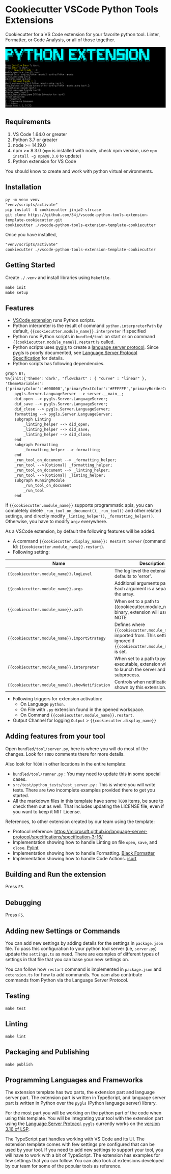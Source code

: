 # Cookiecutter VSCode Python Tools Extensions

Cookiecutter for a VS Code extension for your favorite python tool. Linter, Formatter, or Code Analysis, or all of those together.

![Example](Example.png)

## Requirements

1. VS Code 1.64.0 or greater
1. Python 3.7 or greater
1. node >= 14.19.0
1. npm >= 8.3.0 (`npm` is installed with node, check npm version, use `npm install -g npm@8.3.0` to update)
1. Python extension for VS Code

You should know to create and work with python virtual environments.

## Installation

```shell
py -m venv venv
"venv/scripts/activate"
pip install -U cookiecutter jinja2-strcase
git clone https://github.com/34j/vscode-python-tools-extension-template-cookiecutter.git
cookiecutter ./vscode-python-tools-extension-template-cookiecutter
```

Once you have installed,

```shell
"venv/scripts/activate"
cookiecutter ./vscode-python-tools-extension-template-cookiecutter
```

## Getting Started

Create `./.venv` and install libraries using `Makefile`.

```shell
make init
make setup
```

## Features

- [VSCode extension](https://code.visualstudio.com/api) runs Python scripts.
- Python interpreter is the result of command `python.interpreterPath` by default, `{{cookiecutter.module_name}}.interpreter` if specified
- Python runs Python scripts in `bundled/tool` on start or on command `{{cookiecutter.module_name}}.restart` is called.
- Python scripts uses [pygls](https://pygls.readthedocs.io/) to create a [language server protocol](https://microsoft.github.io/language-server-protocol/specifications/lsp/3.17/specification/). Since pygls is poorly documented, see [Language Server Protocol Specification](https://microsoft.github.io/language-server-protocol/specifications/lsp/3.17/specification/) for details.
- Python scripts has following dependencies.

```mermaid
graph BT;
%%{init:{'theme':'dark', "flowchart" : { "curve" : "linear" }, 'themeVariables':{'primaryColor':'#000000','primaryTextColor':'#FFFFFF','primaryBorderColor':'#FFFFFF','secondaryColor':'#000000','lineColor':'#FFFFFF','noteTextColor':'#FFFFFF','noteBkgColor':'000000','textColor':'#FFFFFF'}}}%%
    pygls.Server.LanguageServer --> server.__main__;
    did_open --> pygls.Server.LanguageServer;
    did_save --> pygls.Server.LanguageServer;
    did_close --> pygls.Server.LanguageServer;
    formatting --> pygls.Server.LanguageServer;
    subgraph Linting
        _linting_helper --> did_open;
        _linting_helper --> did_save;
        _linting_helper --> did_close;
    end
    subgraph Formatting  
        _formatting_helper --> formatting;
    end
    _run_tool_on_document --> _formatting_helper;
    _run_tool -->|Optional| _formatting_helper;
    _run_tool_on_document --> _linting_helper;
    _run_tool -->|Optional| _linting_helper;
    subgraph RunningModule
        _run_tool_on_document
        _run_tool
    end
```

If `{{cookiecutter.module_name}}` supports programmatic apis, you can completely delete `_run_tool_on_document()`, `_run_tool()` and other related settings, and directly modify `_linting_helper()`, `_formatting_helper()`. Otherwise, you have to modify `argv` everywhere.

<!--
  - server.py creates `pygls.Server.LanguageServer`
  - `pygls.Server.LanguageServer` <- `@LSP_SERVER.feature(lsp.---)``did_open(), did_save(), did_close()`, `formatting()`.
  - `did_open(), did_save(), did_close()` <- `_linting_helper()`, `formatting()`, <- `_formatting_helper()`
  - `_linting_helper()`, `_formatting_helper()` <- `_run_tool_on_document()`, (optionally  `_run_tool()`), but 
-->

As a VSCode extension, by default the following features will be added.

- A command `{{cookiecutter.display_name}}: Restart Server` (command Id: `{{cookiecutter.module_name}}.restart`).
- Following setting:

|Name|Description|
|----|-----------|
|`{{cookiecutter.module_name}}.logLevel`| The log level the extension logs at, defaults to 'error'.|
| `{{cookiecutter.module_name}}.args`| Additional arguments passed in. Each argument is a separate item in the array.|
| `{{cookiecutter.module_name}}.path`| When set to a path to {{cookiecutter.module_name}} binary, extension will use that. NOTE| Using this option may slowdown server response time.|
| `{{cookiecutter.module_name}}.importStrategy`| Defines where `{{cookiecutter.module_name}}` is imported from. This setting may be ignored if `{{cookiecutter.module_name}}.path` is set.|
| `{{cookiecutter.module_name}}.interpreter`| When set to a path to python executable, extension will use that to launch the server and any subprocess.|
| `{{cookiecutter.module_name}}.showNotification`| Controls when notifications are shown by this extension.|

- Following triggers for extension activation:
  - On Language `python`.
  - On File with `.py` extension found in the opened workspace.
  - On Command `{{cookiecutter.module_name}}.restart`.
- Output Channel for logging `Output` > `{{cookiecutter.display_name}}`

## Adding features from your tool

Open `bundled/tool/server.py`, here is where you will do most of the changes. Look for `TODO` comments there for more details.

Also look for `TODO` in other locations in the entire template:

- `bundled/tool/runner.py` : You may need to update this in some special cases.
- `src/test/python_tests/test_server.py` : This is where you will write tests. There are two incomplete examples provided there to get you started.
- All the markdown files in this template have some `TODO` items, be sure to check them out as well. That includes updating the LICENSE file, even if you want to keep it MIT License.

References, to other extension created by our team using the template:

- Protocol reference: <https://microsoft.github.io/language-server-protocol/specifications/specification-3-16/>
- Implementation showing how to handle Linting on file `open`, `save`, and `close`. [Pylint](https://github.com/microsoft/vscode-pylint/tree/main/bundled/tool)
- Implementation showing how to handle Formatting. [Black Formatter](https://github.com/microsoft/vscode-black-formatter/tree/main/bundled/tool)
- Implementation showing how to handle Code Actions. [isort](https://github.com/microsoft/vscode-isort/blob/main/bundled/formatter)

## Building and Run the extension

Press `F5`.

## Debugging

Press `F5`.

## Adding new Settings or Commands

You can add new settings by adding details for the settings in `package.json` file. To pass this configuration to your python tool server (i.e, `server.py`) update the `settings.ts` as need. There are examples of different types of settings in that file that you can base your new settings on.

You can follow how `restart` command is implemented in `package.json` and `extension.ts` for how to add commands. You cam also contribute commands from Python via the Language Server Protocol.

## Testing

```shell
make test
```

## Linting

```shell
make lint
```

## Packaging and Publishing

```shell
make publish
```

## Programming Languages and Frameworks

The extension template has two parts, the extension part and language server part. The extension part is written in TypeScript, and language server part is written in Python over the `pygls` (Python language server) library.

For the most part you will be working on the python part of the code when using this template. You will be integrating your tool with the extension part using the [Language Server Protocol](https://microsoft.github.io/language-server-protocol). `pygls` currently works on the [version 3.16 of LSP](https://microsoft.github.io/language-server-protocol/specifications/specification-3-16/).

The TypeScript part handles working with VS Code and its UI. The extension template comes with few settings pre configured that can be used by your tool. If you need to add new settings to support your tool, you will have to work with a bit of TypeScript. The extension has examples for few settings that you can follow. You can also look at extensions developed by our team for some of the popular tools as reference.
